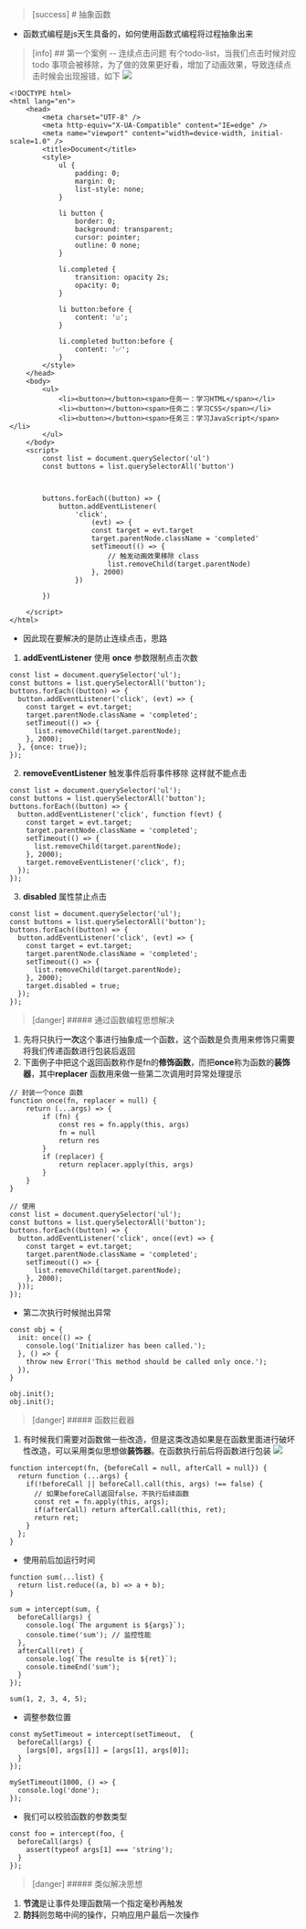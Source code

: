 >[success] # 抽象函数
* 函数式编程是js天生具备的，如何使用函数式编程将过程抽象出来
>[info] ## 第一个案例 -- 连续点击问题
有个todo-list，当我们点击时候对应todo 事项会被移除，为了做的效果更好看，增加了动画效果，导致连续点击时候会出现报错，如下
![](images/动画.gif)
~~~
<!DOCTYPE html>
<html lang="en">
	<head>
		<meta charset="UTF-8" />
		<meta http-equiv="X-UA-Compatible" content="IE=edge" />
		<meta name="viewport" content="width=device-width, initial-scale=1.0" />
		<title>Document</title>
		<style>
			ul {
				padding: 0;
				margin: 0;
				list-style: none;
			}

			li button {
				border: 0;
				background: transparent;
				cursor: pointer;
				outline: 0 none;
			}

			li.completed {
				transition: opacity 2s;
				opacity: 0;
			}

			li button:before {
				content: '☑️';
			}

			li.completed button:before {
				content: '✅';
			}
		</style>
	</head>
	<body>
		<ul>
			<li><button></button><span>任务一：学习HTML</span></li>
			<li><button></button><span>任务二：学习CSS</span></li>
			<li><button></button><span>任务三：学习JavaScript</span></li>
		</ul>
	</body>
	<script>
		const list = document.querySelector('ul')
		const buttons = list.querySelectorAll('button')



		buttons.forEach((button) => {
			button.addEventListener(
				'click',
			        (evt) => {
					const target = evt.target
					target.parentNode.className = 'completed'
					setTimeout(() => {
                        // 触发动画效果移除 class
                        list.removeChild(target.parentNode)
					}, 2000)
				})

		})
	</script>
</html>

~~~
* 因此现在要解决的是防止连续点击，思路
1. **addEventListener** 使用 **once** 参数限制点击次数
~~~
const list = document.querySelector('ul');
const buttons = list.querySelectorAll('button');
buttons.forEach((button) => {
  button.addEventListener('click', (evt) => {
    const target = evt.target;
    target.parentNode.className = 'completed';
    setTimeout(() => {
      list.removeChild(target.parentNode);
    }, 2000);
  }, {once: true});
});
~~~
2. **removeEventListener** 触发事件后将事件移除 这样就不能点击
~~~
const list = document.querySelector('ul');
const buttons = list.querySelectorAll('button');
buttons.forEach((button) => {
  button.addEventListener('click', function f(evt) {
    const target = evt.target;
    target.parentNode.className = 'completed';
    setTimeout(() => {
      list.removeChild(target.parentNode);
    }, 2000);
    target.removeEventListener('click', f);
  });
});

~~~
3. **disabled** 属性禁止点击
~~~
const list = document.querySelector('ul');
const buttons = list.querySelectorAll('button');
buttons.forEach((button) => {
  button.addEventListener('click', (evt) => {
    const target = evt.target;
    target.parentNode.className = 'completed';
    setTimeout(() => {
      list.removeChild(target.parentNode);
    }, 2000);
    target.disabled = true;
  });
});
~~~
>[danger] ##### 通过函数编程思想解决
1. 先将只执行**一次**这个事进行抽象成一个函数，这个函数是负责用来修饰只需要将我们传递函数进行包装后返回
2. 下面例子中把这个返回函数称作是fn的**修饰函数**，而把**once**称为函数的**装饰器**，其中**replacer** 函数用来做一些第二次调用时异常处理提示
~~~
// 封装一个once 函数
function once(fn, replacer = null) {
	return (...args) => {
		if (fn) {
			const res = fn.apply(this, args)
			fn = null
			return res
		}
		if (replacer) {
			return replacer.apply(this, args)
		}
	}
}

// 使用
const list = document.querySelector('ul');
const buttons = list.querySelectorAll('button');
buttons.forEach((button) => {
  button.addEventListener('click', once((evt) => {
    const target = evt.target;
    target.parentNode.className = 'completed';
    setTimeout(() => {
      list.removeChild(target.parentNode);
    }, 2000);
  }));
});
~~~
* 第二次执行时候抛出异常
~~~
const obj = {
  init: once(() => {
    console.log('Initializer has been called.');
  }, () => {
    throw new Error('This method should be called only once.');
  }),
}

obj.init();
obj.init();
~~~
>[danger] ##### 函数拦截器
1. 有时候我们需要对函数做一些改造，但是这类改造如果是在函数里面进行破坏性改造，可以采用类似思想做**装饰器**。在函数执行前后将函数进行包装
![](images/screenshot_1661061705855.png)
~~~
function intercept(fn, {beforeCall = null, afterCall = null}) {
  return function (...args) {
    if(!beforeCall || beforeCall.call(this, args) !== false) {
      // 如果beforeCall返回false，不执行后续函数
      const ret = fn.apply(this, args);
      if(afterCall) return afterCall.call(this, ret);
      return ret;
    }
  };
}
~~~
* 使用前后加运行时间
~~~
function sum(...list) {
  return list.reduce((a, b) => a + b);
}

sum = intercept(sum, {
  beforeCall(args) {
    console.log(`The argument is ${args}`);
    console.time('sum'); // 监控性能
  },
  afterCall(ret) {
    console.log(`The resulte is ${ret}`);
    console.timeEnd('sum');
  }
});

sum(1, 2, 3, 4, 5);
~~~
* 调整参数位置
~~~
const mySetTimeout = intercept(setTimeout,  {
  beforeCall(args) {
    [args[0], args[1]] = [args[1], args[0]];
  }
});

mySetTimeout(1000, () => {
  console.log('done');
});
~~~
* 我们可以校验函数的参数类型
~~~
const foo = intercept(foo, {
  beforeCall(args) {
    assert(typeof args[1] === 'string');
  }
});
~~~
>[danger] ##### 类似解决思想
1. **节流**是让事件处理函数隔一个指定毫秒再触发
2. **防抖**则忽略中间的操作，只响应用户最后一次操作
 